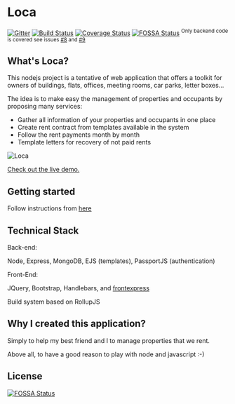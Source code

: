 Loca
====

[![Gitter](https://badges.gitter.im/Join%20Chat.svg)](https://gitter.im/microrealestate)
[![Build Status](https://travis-ci.org/camelaissani/loca.svg?branch=master)](https://travis-ci.org/camelaissani/loca)
[![Coverage Status](https://coveralls.io/repos/github/camelaissani/loca/badge.svg?branch=master)](https://coveralls.io/github/camelaissani/loca?branch=master)
[![FOSSA Status](https://app.fossa.io/api/projects/git%2Bgithub.com%2Fvenkatreddyc%2Floca.svg?type=shield)](https://app.fossa.io/projects/git%2Bgithub.com%2Fvenkatreddyc%2Floca?ref=badge_shield)
<sup>Only backend code is covered see issues [#8](https://github.com/camelaissani/loca/issues/8) and [#9](https://github.com/camelaissani/loca/issues/9)</sup>

## What's Loca?

This nodejs project is a tentative of web application that offers a toolkit for owners of buildings, flats, offices, meeting rooms, car parks, letter boxes...

The idea is to make easy the management of properties and occupants by proposing many services:
 - Gather all information of your properties and occupants in one place
 - Create rent contract from templates available in the system
 - Follow the rent payments month by month
 - Template letters for recovery of not paid rents

![Loca](http://www.nuageprive.fr/images/loca-sample.png "Open source real estate management")

[Check out the live demo.](http://demo.nuageprive.fr/)

## Getting started

Follow instructions from [here](https://github.com/microrealestate/microrealestate#getting-started)

Technical Stack
---------------

Back-end:

Node, Express, MongoDB, EJS (templates), PassportJS (authentication)

Front-End:

JQuery, Bootstrap, Handlebars, and [frontexpress](https://github.com/camelaissani/frontexpress)

Build system based on RollupJS


Why I created this application?
-------------------------------
Simply to help my best friend and I to manage properties that we rent.

Above all, to have a good reason to play with node and javascript :-)



## License
[![FOSSA Status](https://app.fossa.io/api/projects/git%2Bgithub.com%2Fvenkatreddyc%2Floca.svg?type=large)](https://app.fossa.io/projects/git%2Bgithub.com%2Fvenkatreddyc%2Floca?ref=badge_large)
